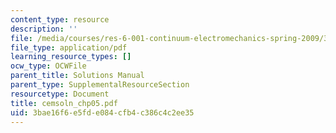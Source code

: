 ```yaml
---
content_type: resource
description: ''
file: /media/courses/res-6-001-continuum-electromechanics-spring-2009/3bae16f6e5fde084cfb4c386c4c2ee35_cemsoln_chp05.pdf
file_type: application/pdf
learning_resource_types: []
ocw_type: OCWFile
parent_title: Solutions Manual
parent_type: SupplementalResourceSection
resourcetype: Document
title: cemsoln_chp05.pdf
uid: 3bae16f6-e5fd-e084-cfb4-c386c4c2ee35
---
```

